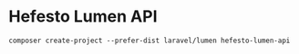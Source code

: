 # Hefesto Lumen API

```
composer create-project --prefer-dist laravel/lumen hefesto-lumen-api

```
